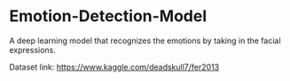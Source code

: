 # Emotion-Detection-Model
A deep learning model that recognizes the emotions by taking in the facial expressions.

Dataset link: https://www.kaggle.com/deadskull7/fer2013
